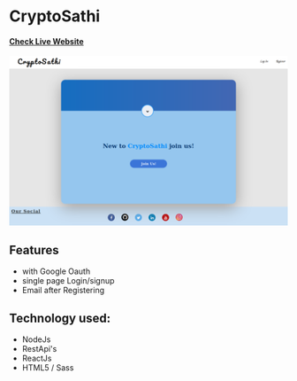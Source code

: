 # CryptoSathi 

#### [Check Live Website](https://master.dvu1bmxdyq72t.amplifyapp.com)
![](https://raw.githubusercontent.com/pranav2012/CryptoSathi/master/MainPage.png)

## Features
* with Google Oauth 
* single page Login/signup
* Email after Registering

## Technology used:
* NodeJs
* RestApi's
* ReactJs
* HTML5 / Sass
